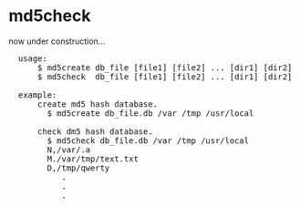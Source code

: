 md5check
======================
now under construction...

<pre>
  usage:
      $ md5create db_file [file1] [file2] ... [dir1] [dir2] ...
      $ md5check  db_file [file1] [file2] ... [dir1] [dir2] ...
      
  example:
      create md5 hash database.
        $ md5create db_file.db /var /tmp /usr/local

      check dm5 hash database.
        $ md5check db_file.db /var /tmp /usr/local
        N,/var/.a
        M./var/tmp/text.txt
        D,/tmp/qwerty
           .
           .
           .
</pre>
